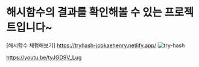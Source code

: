 # 해시함수의 결과를 확인해볼 수 있는 프로젝트입니다~
[해시함수 체험해보기]
https://tryhash-jobkaehenry.netlify.app/
![try-hash](https://github.com/jobkaeHenry/jobkae-hash-website/assets/100949102/432f43fe-8d32-4f43-b9ac-25adcde7064d)

https://youtu.be/tyJGD9V_Lug
